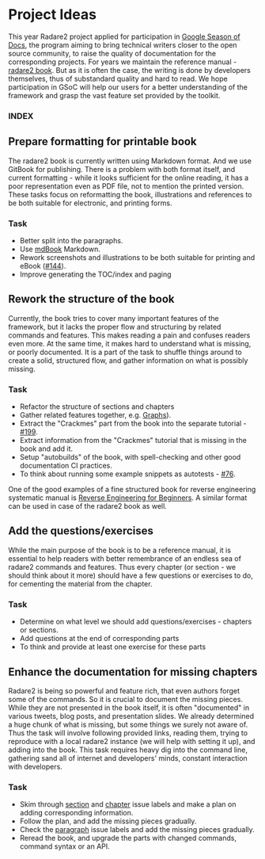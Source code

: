 # Project Ideas

This year Radare2 project applied for participation in [Google Season of Docs](https://developers.google.com/season-of-docs), the program aiming to bring technical writers closer to the open source community, to raise the quality of documentation for the corresponding projects. For years
we maintain the reference manual - [radare2 book](https://radareorg.github.io/radare2book/index.html).
But as it is often the case, the writing is done by developers themselves, thus of substandard
quality and hard to read. We hope participation in GSoC will help our users for a better understanding
of the framework and grasp the vast feature set provided by the toolkit.

### INDEX

## Prepare formatting for printable book

The radare2 book is currently written using Markdown format. And we use GitBook for publishing.
There is a problem with both format itself, and current formatting - while it looks
sufficient for the online reading, it has a poor representation even as PDF file,
not to mention the printed version. These tasks focus on reformatting the book,
illustrations and references to be both suitable for electronic, and printing forms.

### Task
* Better split into the paragraphs.
* Use [mdBook](https://github.com/rust-lang-nursery/mdBook) Markdown.
* Rework screenshots and illustrations to be both suitable for printing and eBook ([#144](https://github.com/radareorg/radare2book/issues/144)).
* Improve generating the TOC/index and paging

## Rework the structure of the book

Currently, the book tries to cover many important features of the framework, but it lacks the
proper flow and structuring by related commands and features. This makes reading a pain and
confuses readers even more. At the same time, it makes hard to understand what is missing, or poorly
documented. It is a part of the task to shuffle things around to create a solid, structured flow,
and gather information on what is possibly missing.

### Task
* Refactor the structure of sections and chapters
* Gather related features together, e.g. [Graphs](https://github.com/radareorg/radare2book/issues/196)).
* Extract the "Crackmes" part from the book into the separate tutorial - [#199](https://github.com/radareorg/radare2book/issues/199).
* Extract information from the "Crackmes" tutorial that is missing in the book and add it.
* Setup "autobuilds" of the book, with spell-checking and other good documentation CI practices.
* To think about running some example snippets as autotests - [#76](https://github.com/radareorg/radare2book/issues/#76).

One of the good examples of a fine structured book for reverse engineering systematic manual is
[Reverse Engineering for Beginners](https://beginners.re). A similar format can be used in case of the radare2 book as well.

## Add the questions/exercises

While the main purpose of the book is to be a reference manual, it is essential to help readers
with better remembrance of an endless sea of radare2 commands and features. Thus every chapter (or
section - we should think about it more) should have a few questions or exercises to do, for
cementing the material from the chapter.

### Task
* Determine on what level we should add questions/exercises - chapters or sections.
* Add questions at the end of corresponding parts
* To think and provide at least one exercise for these parts

## Enhance the documentation for missing chapters

Radare2 is being so powerful and feature rich, that even authors forget some of the commands. So
it is crucial to document the missing pieces. While they are not presented in the book itself, it is
often "documented" in various tweets, blog posts, and presentation slides. We already determined a huge
chunk of what is missing, but some things we surely not aware of. Thus the task will involve
following provided links, reading them, trying to reproduce with a local radare2 instance (we will
help with setting it up), and adding into the book. This task requires heavy dig into the command
line, gathering sand all of internet and developers' minds, constant interaction with developers.

### Task
* Skim through [section](https://github.com/radareorg/radare2book/labels/section) and
    [chapter](https://github.com/radareorg/radare2book/labels/chapter) issue labels and make a plan on adding corresponding information.
* Follow the plan, and add the missing pieces gradually.
* Check the [paragraph](https://github.com/radareorg/radare2book/labels/paragraph) issue labels and add
    the missing pieces gradually.
* Reread the book, and upgrade the parts with changed commands, command syntax or an API.

